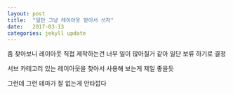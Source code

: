 ```yaml
---
layout: post
title:  "일단 그냥 레이아웃 받아서 쓰자"
date:   2017-03-13
categories: jekyll update
---
```


좀 찾아보니 레이아웃 직접 제작하는건 너무 일이 많아질거 같아 일단 보류 하기로 결정

서브 카테고리 있는 레이아웃을 찾아서 사용해 보는게 제일 좋을듯

그런데 그런 테마가 잘 없는게 안타깝다
